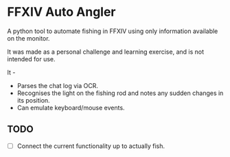 # FFXIV Auto Angler

A python tool to automate fishing in FFXIV using only information available on the monitor.

It was made as a personal challenge and learning exercise, and is not intended for use.

It -

- Parses the chat log via OCR.
- Recognises the light on the fishing rod and notes any sudden changes in its position.
- Can emulate keyboard/mouse events.

## TODO
- [ ] Connect the current functionality up to actually fish.

